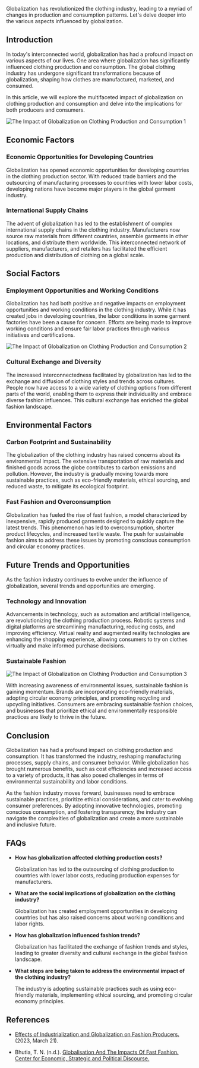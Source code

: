 Globalization has revolutionized the clothing industry, leading to a myriad of changes in production and consumption patterns. Let's delve deeper into the various aspects influenced by globalization.

## Introduction

In today's interconnected world, globalization has had a profound impact on various aspects of our lives. One area where globalization has significantly influenced clothing production and consumption. The global clothing industry has undergone significant transformations because of globalization, shaping how clothes are manufactured, marketed, and consumed.

In this article, we will explore the multifaceted impact of globalization on clothing production and consumption and delve into the implications for both producers and consumers.

![The Impact of Globalization on Clothing Production and Consumption 1](https://iili.io/HipyXu2.jpg)

## Economic Factors

### Economic Opportunities for Developing Countries

Globalization has opened economic opportunities for developing countries in the clothing production sector. With reduced trade barriers and the outsourcing of manufacturing processes to countries with lower labor costs, developing nations have become major players in the global garment industry.

### International Supply Chains

The advent of globalization has led to the establishment of complex international supply chains in the clothing industry. Manufacturers now source raw materials from different countries, assemble garments in other locations, and distribute them worldwide. This interconnected network of suppliers, manufacturers, and retailers has facilitated the efficient production and distribution of clothing on a global scale.

## Social Factors

### Employment Opportunities and Working Conditions

Globalization has had both positive and negative impacts on employment opportunities and working conditions in
the clothing industry. While it has created jobs in developing countries, the labor conditions in some garment
factories have been a cause for concern. Efforts are being made to improve working conditions and ensure fair labor practices through various initiatives and certifications.

![The Impact of Globalization on Clothing Production and Consumption 2](https://iili.io/Hiy9iOl.jpg)

### Cultural Exchange and Diversity

The increased interconnectedness facilitated by globalization has led to the exchange and diffusion of clothing styles and trends across cultures. People now have access to a wide variety of clothing options from different parts of the world, enabling them to express their individuality and embrace diverse fashion influences. This
cultural exchange has enriched the global fashion landscape.

## Environmental Factors

### Carbon Footprint and Sustainability

The globalization of the clothing industry has raised concerns about its environmental impact. The extensive transportation of raw materials and finished goods across the globe contributes to carbon emissions and pollution. However, the industry is gradually moving towards more sustainable practices, such as eco-friendly materials, ethical sourcing, and reduced waste, to mitigate its ecological footprint.

### Fast Fashion and Overconsumption

Globalization has fueled the rise of fast fashion, a model characterized by inexpensive, rapidly produced garments designed to quickly capture the latest trends. This phenomenon has led to overconsumption, shorter product
lifecycles, and increased textile waste. The push for sustainable fashion aims to address these issues by promoting conscious consumption and circular economy practices.

## Future Trends and Opportunities

As the fashion industry continues to evolve under the influence of globalization, several trends and opportunities are emerging.

### Technology and Innovation

Advancements in technology, such as automation and artificial intelligence, are revolutionizing the clothing production process. Robotic systems and digital platforms are streamlining manufacturing, reducing costs, and improving efficiency. Virtual reality and augmented reality technologies are enhancing the shopping experience, allowing consumers to try on clothes virtually and make informed purchase decisions.

### Sustainable Fashion

![The Impact of Globalization on Clothing Production and Consumption 3](https://iili.io/HiyHWL7.jpg)

With increasing awareness of environmental issues, sustainable fashion is gaining momentum. Brands are incorporating eco-friendly materials, adopting circular economy principles, and promoting recycling and upcycling initiatives. Consumers are embracing sustainable fashion choices, and businesses that prioritize ethical and environmentally responsible practices are likely to thrive in the future.

## Conclusion

Globalization has had a profound impact on clothing production and consumption. It has transformed the industry, reshaping manufacturing processes, supply chains, and consumer behavior. While globalization has brought numerous benefits, such as cost efficiencies and increased access to a variety of products, it has also posed challenges in terms of environmental sustainability and labor conditions.

As the fashion industry moves forward, businesses need to embrace sustainable practices, prioritize ethical considerations, and cater to evolving consumer preferences. By adopting innovative technologies, promoting conscious consumption, and fostering transparency, the industry can navigate the complexities of globalization and create a more sustainable and inclusive future.

## FAQs

-   **How has globalization affected clothing production costs?**

    Globalization has led to the outsourcing of clothing production to countries with lower labor costs, reducing production expenses for manufacturers.

-   **What are the social implications of globalization on the clothing industry?**

    Globalization has created employment opportunities in developing countries but has also raised concerns about working conditions and labor rights.

-   **How has globalization influenced fashion trends?**

    Globalization has facilitated the exchange of fashion trends and styles, leading to greater diversity and cultural exchange in the global fashion landscape.

-   **What steps are being taken to address the environmental impact of the clothing industry?**

    The industry is adopting sustainable practices such as using eco-friendly materials, implementing ethical sourcing, and promoting circular economy principles.

## References

-   [Effects of Industrialization and Globalization on Fashion Producers.](https://www.ukessays.com/essays/fashion/effects-of-industrialization-and-globalization-on-fashion-producers-4236.php) (2023, March 21).

-   Bhutia, T. N. (n.d.). [Globalisation And The Impacts Of Fast Fashion. Center for Economic, Strategic and Political Discourse.](https://cespd.org/article/discourse/globalisation-and-the-impacts-of-fast-fashion/)
